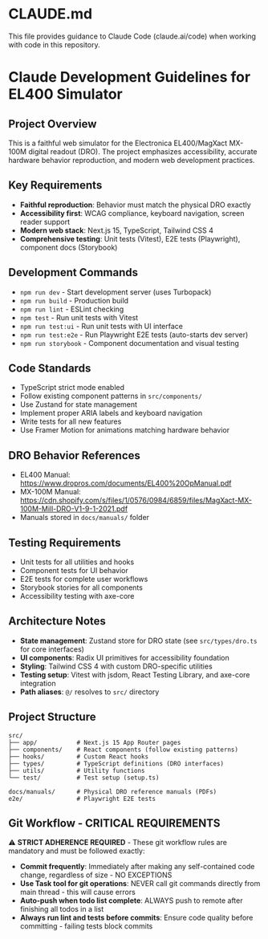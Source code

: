 # CLAUDE.md

This file provides guidance to Claude Code (claude.ai/code) when working with code in this repository.

# Claude Development Guidelines for EL400 Simulator

## Project Overview
This is a faithful web simulator for the Electronica EL400/MagXact MX-100M digital readout (DRO). The project emphasizes accessibility, accurate hardware behavior reproduction, and modern web development practices.

## Key Requirements
- **Faithful reproduction**: Behavior must match the physical DRO exactly
- **Accessibility first**: WCAG compliance, keyboard navigation, screen reader support
- **Modern web stack**: Next.js 15, TypeScript, Tailwind CSS 4
- **Comprehensive testing**: Unit tests (Vitest), E2E tests (Playwright), component docs (Storybook)

## Development Commands
- `npm run dev` - Start development server (uses Turbopack)
- `npm run build` - Production build
- `npm run lint` - ESLint checking
- `npm test` - Run unit tests with Vitest
- `npm run test:ui` - Run unit tests with UI interface
- `npm run test:e2e` - Run Playwright E2E tests (auto-starts dev server)
- `npm run storybook` - Component documentation and visual testing

## Code Standards
- TypeScript strict mode enabled
- Follow existing component patterns in `src/components/`
- Use Zustand for state management
- Implement proper ARIA labels and keyboard navigation
- Write tests for all new features
- Use Framer Motion for animations matching hardware behavior

## DRO Behavior References
- EL400 Manual: https://www.dropros.com/documents/EL400%20OpManual.pdf
- MX-100M Manual: https://cdn.shopify.com/s/files/1/0576/0984/6859/files/MagXact-MX-100M-Mill-DRO-V1-9-1-2021.pdf
- Manuals stored in `docs/manuals/` folder

## Testing Requirements
- Unit tests for all utilities and hooks
- Component tests for UI behavior
- E2E tests for complete user workflows
- Storybook stories for all components
- Accessibility testing with axe-core

## Architecture Notes
- **State management**: Zustand store for DRO state (see `src/types/dro.ts` for core interfaces)
- **UI components**: Radix UI primitives for accessibility foundation
- **Styling**: Tailwind CSS 4 with custom DRO-specific utilities
- **Testing setup**: Vitest with jsdom, React Testing Library, and axe-core integration
- **Path aliases**: `@/` resolves to `src/` directory

## Project Structure
```
src/
├── app/           # Next.js 15 App Router pages
├── components/    # React components (follow existing patterns)
├── hooks/         # Custom React hooks
├── types/         # TypeScript definitions (DRO interfaces)
├── utils/         # Utility functions
└── test/          # Test setup (setup.ts)

docs/manuals/      # Physical DRO reference manuals (PDFs)
e2e/               # Playwright E2E tests
```

## Git Workflow - CRITICAL REQUIREMENTS
⚠️ **STRICT ADHERENCE REQUIRED** - These git workflow rules are mandatory and must be followed exactly:

- **Commit frequently**: Immediately after making any self-contained code change, regardless of size - NO EXCEPTIONS
- **Use Task tool for git operations**: NEVER call git commands directly from main thread - this will cause errors
- **Auto-push when todo list complete**: ALWAYS push to remote after finishing all todos in a list
- **Always run lint and tests before commits**: Ensure code quality before committing - failing tests block commits
